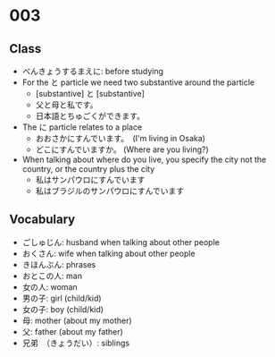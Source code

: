# 003

## Class

- べんきょうするまえに: before studying
- For the と particle we need two substantive around the particle
  - [substantive] と [substantive]
  - 父と母と私です。
  - 日本語とちゅごくができます。
- The に particle relates to a place
  - おおさかにすんでいます。　(I'm living in Osaka)
  - どこにすんでいますか。 (Where are you living?)
- When talking about where do you live, you specify the city not the country, or the country plus the city
  - 私はサンパウロにすんでいます
  - 私はブラジルのサンパウロにすんでいます

## Vocabulary

- ごしゅじん: husband when talking about other people
- おくさん: wife when talking about other people
- きほんぶん: phrases
- おとこの人: man
- 女の人: woman
- 男の子: girl (child/kid)
- 女の子: boy (child/kid)
- 母: mother (about my mother)
- 父: father (about my father)
- 兄弟　（きょうだい）: siblings

